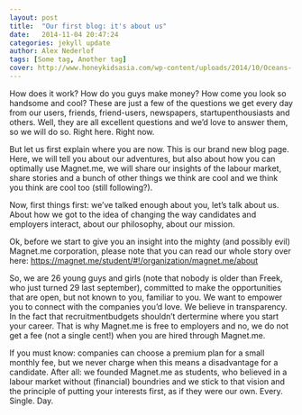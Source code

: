 ```yaml
---
layout: post
title:  "Our first blog: it's about us"
date:   2014-11-04 20:47:24
categories: jekyll update
author: Alex Nederlof
tags: [Some tag, Another tag]
cover: http://www.honeykidsasia.com/wp-content/uploads/2014/10/Oceans-.jpg
---
```

How does it work? How do you guys make money? How come you look so handsome and cool? These are just a few of the questions we get every day from our users, friends, friend-users, newspapers, startupenthousiasts and others. Well, they are all excellent questions and we’d love to answer them, so we will do so. Right here. Right now. 

But let us first explain where you are now. This is our brand new blog page. Here, we will tell you about our adventures, but also about how you can optimally use Magnet.me, we will share our insights of the labour market, share stories and a bunch of other things we think are cool and we think you think are cool too (still following?). 

Now, first things first: we’ve talked enough about you, let’s talk about us. About how we got to the idea of changing the way candidates and employers interact, about our philosophy, about our mission. 

Ok, before we start to give you an insight into the mighty (and possibly evil) Magnet.me corporation, please note that you can read our whole story over here: https://magnet.me/student/#!/organization/magnet.me/about

So, we are 26 young guys and girls (note that nobody is older than Freek, who just turned 29 last september), committed to make the opportunities that are open, but not known to you, familiar to you. We want to empower you to connect with the companies you’d love. We believe in transparency. In the fact that recruitmentbudgets shouldn’t dertermine where you start your career. That is why Magnet.me is free to employers and no, we do not get a fee (not a single cent!) when you are hired through Magnet.me. 

If you must know: companies can choose a premium plan for a small monthly fee, but we never charge when this means a disadvantage for a candidate. After all: we founded Magnet.me as students, who believed in a labour market without (financial) boundries and we stick to that vision and the principle of putting your interests first, as if they were our own. Every. Single. Day.